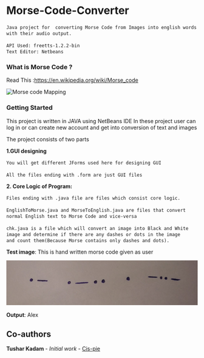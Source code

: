 # Morse-Code-Converter
    Java project for  converting Morse Code from Images into english words with their audio output.
    
    API Used: freetts-1.2.2-bin
    Text Editor: Netbeans



### What is Morse Code ?
Read This :https://en.wikipedia.org/wiki/Morse_code

![Morse code Mapping ](https://i.ytimg.com/vi/WL3ZDglOlS4/maxresdefault.jpg)

### Getting Started

This project is written in JAVA using NetBeans IDE In these project user can log in or can create new account
and get into conversion of text and images



The project consists of two parts 

**1.GUI designing**


    You will get different JForms used here for designing GUI

    All the files ending with .form are just GUI files 
    
**2. Core Logic of Program:**

    Files ending with .java file are files which consist core logic. 

    EnglishToMorse.java and MorseToEnglish.java are files that convert normal English text to Morse Code and vice-versa 

    chk.java is a file which will convert an image into Black and White image and determine if there are any dashes or dots in the image       and count them(Because Morse contains only dashes and dots).

**Test image**: This is hand written morse code given as user

![Morse code Mapping ](https://github.com/sangramdesai123/Morse-Code-Converter/blob/master/alex.PNG)

**Output**: Alex




## Co-authors

**Tushar Kadam** - *Initial work* - [Cis-pie](https://github.com/Kadam-Tushar)


